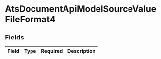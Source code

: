 # AtsDocumentApiModelSourceValueFileFormat4


## Fields

| Field       | Type        | Required    | Description |
| ----------- | ----------- | ----------- | ----------- |